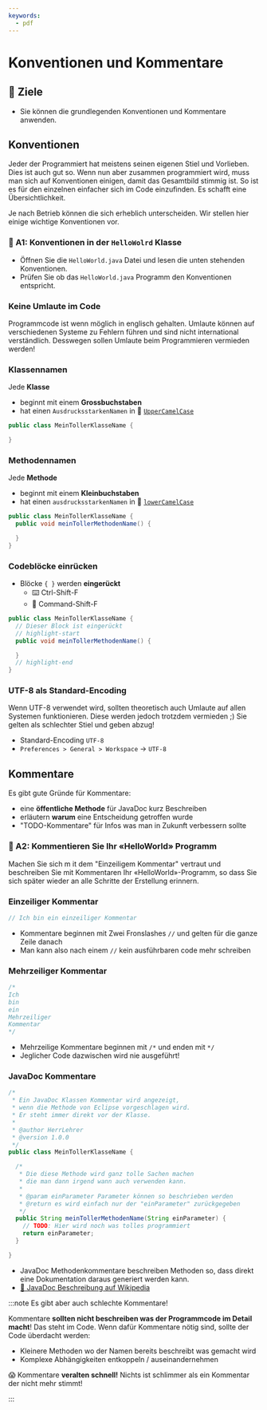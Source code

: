 ```yaml
---
keywords:
  - pdf
---
```


# Konventionen und Kommentare

## :dart: Ziele

- Sie können die grundlegenden Konventionen und Kommentare anwenden.

## Konventionen

Jeder der Programmiert hat meistens seinen eigenen Stiel und Vorlieben. Dies ist
auch gut so. Wenn nun aber zusammen programmiert wird, muss man sich auf
Konventionen einigen, damit das Gesamtbild stimmig ist. So ist es für den
einzelnen einfacher sich im Code einzufinden. Es schafft eine Übersichtlichkeit.

Je nach Betrieb können die sich erheblich unterscheiden. Wir stellen hier einige
wichtige Konventionen vor.

### :pencil: A1: Konventionen in der `HelloWolrd` Klasse

- Öffnen Sie die `HelloWorld.java` Datei und lesen die unten stehenden
  Konventionen.
- Prüfen Sie ob das `HelloWorld.java` Programm den Konventionen entspricht.

### **Keine Umlaute** im Code

Programmcode ist wenn möglich in englisch gehalten. Umlaute können auf
verschiedenen Systeme zu Fehlern führen und sind nicht international
verständlich. Desswegen sollen Umlaute beim Programmieren vermieden werden!

### Klassennamen

Jede **Klasse**

- beginnt mit einem **Grossbuchstaben**
- hat einen `AusdrucksstarkenNamen` in :camel:
  [`UpperCamelCase`](http://wiki.c2.com/?UpperCamelCase)

```java
public class MeinTollerKlasseName {

}
```

### Methodennamen

Jede **Methode**

- beginnt mit einem **Kleinbuchstaben**
- hat einen `ausdrucksstarkenNamen` in :camel:
  [`lowerCamelCase`](http://wiki.c2.com/?LowerCamelCase)

```java
public class MeinTollerKlasseName {
  public void meinTollerMethodenName() {

  }
}
```

### Codeblöcke einrücken

- Blöcke `{ }` werden **eingerückt**
  - :keyboard: Ctrl-Shift-F
  - :apple: Command-Shift-F

```java
public class MeinTollerKlasseName {
  // Dieser Block ist eingerückt
  // highlight-start
  public void meinTollerMethodenName() {

  }
  // highlight-end
}
```

### UTF-8 als Standard-Encoding

Wenn UTF-8 verwendet wird, sollten theoretisch auch Umlaute auf allen Systemen
funktionieren. Diese werden jedoch trotzdem vermieden ;) Sie gelten als
schlechter Stiel und geben abzug!

- Standard-Encoding `UTF-8`
- `Preferences > General > Workspace` -> `UTF-8`

## Kommentare

Es gibt gute Gründe für Kommentare:

- eine **öffentliche Methode** für JavaDoc kurz Beschreiben
- erläutern **warum** eine Entscheidung getroffen wurde
- "TODO-Kommentare" für Infos was man in Zukunft verbessern sollte

### :pencil: A2: Kommentieren Sie Ihr «HelloWorld» Programm

Machen Sie sich m it dem "Einzeiligem Kommentar" vertraut und beschreiben Sie
mit Kommentaren Ihr «HelloWorld»-Programm, so dass Sie sich später wieder an
alle Schritte der Erstellung erinnern.

### Einzeiliger Kommentar

```java
// Ich bin ein einzeiliger Kommentar
```

- Kommentare beginnen mit Zwei Fronslashes `//` und gelten für die ganze Zeile
  danach
- Man kann also nach einem `//` kein ausführbaren code mehr schreiben

### Mehrzeiliger Kommentar

```java
/*
Ich
bin
ein
Mehrzeiliger
Kommentar
*/
```

- Mehrzeilige Kommentare beginnen mit `/*` und enden mit `*/`
- Jeglicher Code dazwischen wird nie ausgeführt!

### JavaDoc Kommentare

```java
/*
 * Ein JavaDoc Klassen Kommentar wird angezeigt,
 * wenn die Methode von Eclipse vorgeschlagen wird.
 * Er steht immer direkt vor der Klasse.
 *
 * @author HerrLehrer
 * @version 1.0.0
 */
public class MeinTollerKlasseName {

  /*
   * Die diese Methode wird ganz tolle Sachen machen
   * die man dann irgend wann auch verwenden kann.
   *
   * @param einParameter Parameter können so beschrieben werden
   * @return es wird einfach nur der "einParameter" zurückgegeben
   */
  public String meinTollerMethodenName(String einParameter) {
    // TODO: Hier wird noch was tolles programmiert
    return einParameter;
  }

}
```

- JavaDoc Methodenkommentare beschreiben Methoden so, dass direkt eine
  Dokumentation daraus generiert werden kann.
- [:link: JavaDoc Beschreibung auf Wikipedia](https://de.wikipedia.org/wiki/Javadoc)

:::note Es gibt aber auch schlechte Kommentare!

Kommentare **sollten nicht beschreiben was der Programmcode im Detail macht**!
Das steht im Code. Wenn dafür Kommentare nötig sind, sollte der Code überdacht
werden:

- Kleinere Methoden wo der Namen bereits beschreibt was gemacht wird
- Komplexe Abhängigkeiten entkoppeln / auseinandernehmen

:scream: Kommentare **veralten schnell!** Nichts ist schlimmer als ein Kommentar
der nicht mehr stimmt!

:::
